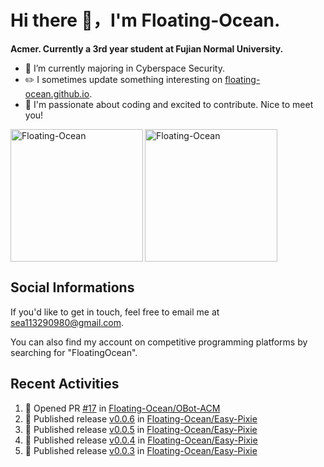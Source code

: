 # Hi there 👋，I'm Floating-Ocean.

**Acmer. Currently a 3rd year student at Fujian Normal University.**

- 🔭 I’m currently majoring in Cyberspace Security.
- ✏️ I sometimes update something interesting on [floating-ocean.github.io](https://floating-ocean.github.io/).
- 👯 I'm passionate about coding and excited to contribute. Nice to meet you!

<p><img align="left" height="212" src="https://readme-stats-eta-flame.vercel.app/api/top-langs?username=Floating-Ocean&show_icons=true&locale=en&layout=donut&&hide=html&border_radius=16" alt="Floating-Ocean" /></p>

<p><img align="center" height="212" src="https://readme-stats-eta-flame.vercel.app/api?username=Floating-Ocean&show_icons=true&locale=en&exclude_repo=Floating-Ocean.github.io&border_radius=16&rank_icon=github&show=reviews" alt="Floating-Ocean" /></p>

## Social Informations

If you'd like to get in touch, feel free to email me at [sea113290980@gmail.com](mailto:sea113290980@gmail.com).

You can also find my account on competitive programming platforms by searching for "FloatingOcean".

## Recent Activities
<!--START_SECTION:activity-->
1. 💪 Opened PR [#17](https://github.com/Floating-Ocean/OBot-ACM/pull/17) in [Floating-Ocean/OBot-ACM](https://github.com/Floating-Ocean/OBot-ACM)
2. 🚀 Published release [v0.0.6](https://github.com/Floating-Ocean/Easy-Pixie/releases/tag/v0.0.6) in [Floating-Ocean/Easy-Pixie](https://github.com/Floating-Ocean/Easy-Pixie)
3. 🚀 Published release [v0.0.5](https://github.com/Floating-Ocean/Easy-Pixie/releases/tag/v0.0.5) in [Floating-Ocean/Easy-Pixie](https://github.com/Floating-Ocean/Easy-Pixie)
4. 🚀 Published release [v0.0.4](https://github.com/Floating-Ocean/Easy-Pixie/releases/tag/v0.0.4) in [Floating-Ocean/Easy-Pixie](https://github.com/Floating-Ocean/Easy-Pixie)
5. 🚀 Published release [v0.0.3](https://github.com/Floating-Ocean/Easy-Pixie/releases/tag/v0.0.3) in [Floating-Ocean/Easy-Pixie](https://github.com/Floating-Ocean/Easy-Pixie)
<!--END_SECTION:activity-->


